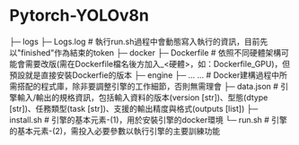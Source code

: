 # Pytorch-YOLOv8n

├─ logs
    ├─ Logs.log      # 執行run.sh過程中會動態寫入執行的資訊，目前先以"finished"作為結束的token
├─ docker
    ├─ Dockerfile    # 依照不同硬體架構可能會需要改版(需在Dockerfile檔名後方加入_<硬體>，如：Dockerfile_GPU)，但預設就是直接安裝Dockerfie的版本
├─ engine
    ├─    ... ...    # Docker建構過程中所需搭配的程式庫，除非要調整引擎的工作細節，否則無需理會
├─ data.json         # 引擎輸入/輸出的規格資訊，包括輸入資料的版本(version [str])、型態(dtype [str])、任務類型(task [str])、支援的輸出精度與格式(outputs [list])
├─ install.sh        # 引擎的基本元素-(1)，用於安裝引擎的docker環境
└─ run.sh            # 引擎的基本元素-(2)，需投入必要參數以執行引擎的主要訓練功能
